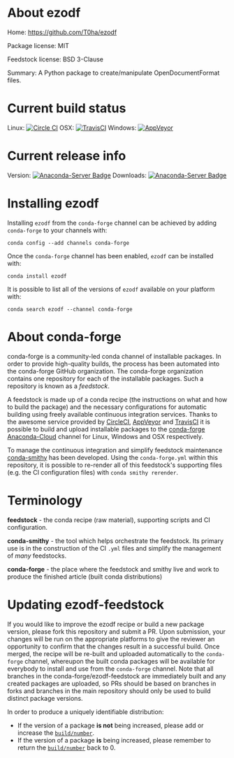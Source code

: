 About ezodf
===========

Home: https://github.com/T0ha/ezodf

Package license: MIT

Feedstock license: BSD 3-Clause

Summary: A Python package to create/manipulate OpenDocumentFormat files.



Current build status
====================

Linux: [![Circle CI](https://circleci.com/gh/conda-forge/ezodf-feedstock.svg?style=shield)](https://circleci.com/gh/conda-forge/ezodf-feedstock)
OSX: [![TravisCI](https://travis-ci.org/conda-forge/ezodf-feedstock.svg?branch=master)](https://travis-ci.org/conda-forge/ezodf-feedstock)
Windows: [![AppVeyor](https://ci.appveyor.com/api/projects/status/github/conda-forge/ezodf-feedstock?svg=True)](https://ci.appveyor.com/project/conda-forge/ezodf-feedstock/branch/master)

Current release info
====================
Version: [![Anaconda-Server Badge](https://anaconda.org/conda-forge/ezodf/badges/version.svg)](https://anaconda.org/conda-forge/ezodf)
Downloads: [![Anaconda-Server Badge](https://anaconda.org/conda-forge/ezodf/badges/downloads.svg)](https://anaconda.org/conda-forge/ezodf)

Installing ezodf
================

Installing `ezodf` from the `conda-forge` channel can be achieved by adding `conda-forge` to your channels with:

```
conda config --add channels conda-forge
```

Once the `conda-forge` channel has been enabled, `ezodf` can be installed with:

```
conda install ezodf
```

It is possible to list all of the versions of `ezodf` available on your platform with:

```
conda search ezodf --channel conda-forge
```


About conda-forge
=================

conda-forge is a community-led conda channel of installable packages.
In order to provide high-quality builds, the process has been automated into the
conda-forge GitHub organization. The conda-forge organization contains one repository
for each of the installable packages. Such a repository is known as a *feedstock*.

A feedstock is made up of a conda recipe (the instructions on what and how to build
the package) and the necessary configurations for automatic building using freely
available continuous integration services. Thanks to the awesome service provided by
[CircleCI](https://circleci.com/), [AppVeyor](http://www.appveyor.com/)
and [TravisCI](https://travis-ci.org/) it is possible to build and upload installable
packages to the [conda-forge](https://anaconda.org/conda-forge)
[Anaconda-Cloud](http://docs.anaconda.org/) channel for Linux, Windows and OSX respectively.

To manage the continuous integration and simplify feedstock maintenance
[conda-smithy](http://github.com/conda-forge/conda-smithy) has been developed.
Using the ``conda-forge.yml`` within this repository, it is possible to re-render all of
this feedstock's supporting files (e.g. the CI configuration files) with ``conda smithy rerender``.


Terminology
===========

**feedstock** - the conda recipe (raw material), supporting scripts and CI configuration.

**conda-smithy** - the tool which helps orchestrate the feedstock.
                   Its primary use is in the construction of the CI ``.yml`` files
                   and simplify the management of *many* feedstocks.

**conda-forge** - the place where the feedstock and smithy live and work to
                  produce the finished article (built conda distributions)


Updating ezodf-feedstock
========================

If you would like to improve the ezodf recipe or build a new
package version, please fork this repository and submit a PR. Upon submission,
your changes will be run on the appropriate platforms to give the reviewer an
opportunity to confirm that the changes result in a successful build. Once
merged, the recipe will be re-built and uploaded automatically to the
`conda-forge` channel, whereupon the built conda packages will be available for
everybody to install and use from the `conda-forge` channel.
Note that all branches in the conda-forge/ezodf-feedstock are
immediately built and any created packages are uploaded, so PRs should be based
on branches in forks and branches in the main repository should only be used to
build distinct package versions.

In order to produce a uniquely identifiable distribution:
 * If the version of a package **is not** being increased, please add or increase
   the [``build/number``](http://conda.pydata.org/docs/building/meta-yaml.html#build-number-and-string).
 * If the version of a package **is** being increased, please remember to return
   the [``build/number``](http://conda.pydata.org/docs/building/meta-yaml.html#build-number-and-string)
   back to 0.
